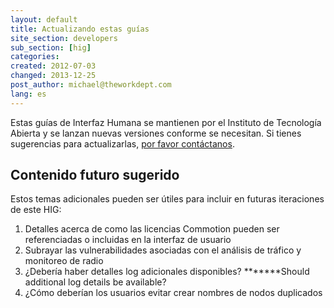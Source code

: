 ```yaml
---
layout: default
title: Actualizando estas guías
site_section: developers
sub_section: [hig]
categories:
created: 2012-07-03
changed: 2013-12-25
post_author: michael@theworkdept.com
lang: es
---
```

  <p>Estas guías de Interfaz Humana se mantienen por el Instituto de Tecnología Abierta y se lanzan nuevas versiones conforme se necesitan. Si tienes sugerencias para actualizarlas, <a href="/contact">por favor contáctanos</a>.</p>

<h2>Contenido futuro sugerido</h2>

<p>Estos temas adicionales pueden ser útiles para incluir en futuras iteraciones de este HIG:</p>

<ol>
	<li>Detalles acerca de como las licencias Commotion pueden ser referenciadas o incluidas en la interfaz de usuario</li>
	<li>Subrayar las vulnerabilidades asociadas con el análisis de tráfico y monitoreo de radio</li>
	<li>¿Debería haber detalles log adicionales disponibles? *******Should additional log details be available?</li>
	<li>¿Cómo deberían los usuarios evitar crear nombres de nodos duplicados</li>
</ol>
